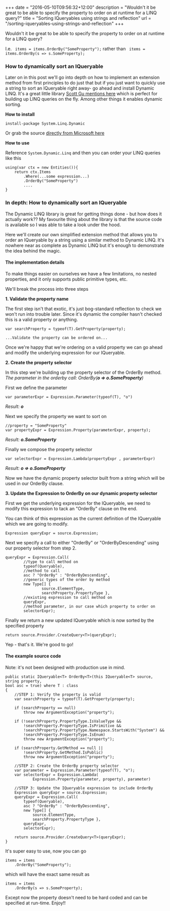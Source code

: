 +++
date = "2016-05-10T09:56:32+12:00"
description = "Wouldn't it be great to be able to specify the property to order on at runtime for a LINQ query?"
title = "Sorting IQueryables using strings and reflection"
url = "/sorting-iqueryables-using-strings-and-reflection"
+++

Wouldn't it be great to be able to specify the property to order on at runtime for a LINQ query? 

I.e. ``` items = items.OrderBy("SomeProperty");``` rather than ``` items = items.OrderBy(s => s.SomeProperty);```

### How to dynamically sort an IQueryable 

Later on in this post we'll go into depth on how to implement an extension method from first principles to do just that but if you just want to quickly use a string to sort an IQueryable right away- go ahead and install Dynamic LINQ. It's a great little library [Scott Gu mentions here](http://weblogs.asp.net/scottgu/dynamic-linq-part-1-using-the-linq-dynamic-query-library) which is perfect for building up LINQ queries on the fly. Among other things it enables dynamic sorting.

**How to install**

    install-package System.Linq.Dynamic


Or grab the source [directly from Microsoft here](https://msdn.microsoft.com/en-us/vstudio/bb894665.aspx)

**How to use**

Reference ```System.Dynamic.Linq``` and then you can order your LINQ queries like this


    using(var ctx = new Entities()){
        return ctx.Items
            .Where(...some expression...)
            .OrderBy("SomeProperty")
            ....
    }

### In depth: How to dynamically sort an IQueryable 

The Dynamic LINQ library is great for getting things done - but how does it actually work?? My favourite thing about the library is that the source code is available so I was able to take a look under the hood. 

Here we'll create our own simplified extension method that allows you to order an IQueryable by a string using a similar method to Dynamic LINQ. It's nowhere near as complete as Dynamic LINQ but it's enough to demonstrate the idea behind the magic.

#### The implementation details

To make things easier on ourselves we have a few limitations, no nested properties, and it only supports public primitive types, etc.

We'll break the process into three steps

**1. Validate the property name**

The first step isn't that exotic, it's just bog-standard reflection to check we won't run into trouble later. Since it's dynamic the compiler hasn't checked this is a valid property or anything.

    var searchProperty = typeof(T).GetProperty(property);

    ...Validate the property can be ordered on...

Once we're happy that we're ordering on a valid property we can go ahead and modify the underlying expression for our IQueryable.

**2. Create the property selector**

In this step we're building up the property selector of the OrderBy method. 
_The parameter in the orderby call: OrderBy(**o => o.SomeProperty**)_

First we define the parameter

    var parameterExpr = Expression.Parameter(typeof(T), "o")

_Result: **o**_

Next we specify the property we want to sort on


    //property = "SomeProperty"
    var propertyExpr = Expression.Property(parameterExpr, property); 

_Result: **o.SomeProperty**_

Finally we compose the property selector


    var selectorExpr = Expression.Lambda(propertyExpr , parameterExpr)

_Result: **o => o.SomeProperty**_

Now we have the dynamic property selector built from a string which will be used in our OrderBy clause.

**3. Update the Expression to OrderBy on our dynamic property selector**

First we get the underlying expression for the IQueryable, we need to modify this expression to tack an "OrderBy" clause on the end. 

You can think of this expression as the current definition of the IQueryable which we are going to modify.


    Expression queryExpr = source.Expression;


Next we specify a call to either "OrderBy" or "OrderByDescending" using our property selector from step 2.


    queryExpr = Expression.Call(
            //type to call method on
            typeof(Queryable), 
            //method to call
            asc ? "OrderBy" : "OrderByDescending", 
            //generic types of the order by method
            new Type[] { 
                    source.ElementType, 
                    searchProperty.PropertyType },
            //existing expression to call method on
            queryExpr,
            //method parameter, in our case which property to order on
            selectorExpr);


Finally we return a new updated IQueryable which is now sorted by the specified property


    return source.Provider.CreateQuery<T>(queryExpr);


Yep - that's it. We're good to go!

#### The example source code

Note: it's not been designed with production use in mind.


    public static IQueryable<T> OrderBy<T>(this IQueryable<T> source, 
    string property, 
    bool asc = true) where T : class
    {
        //STEP 1: Verify the property is valid
        var searchProperty = typeof(T).GetProperty(property);
        
        if (searchProperty == null)
            throw new ArgumentException("property");

        if (!searchProperty.PropertyType.IsValueType &&
            !searchProperty.PropertyType.IsPrimitive &&
            !searchProperty.PropertyType.Namespace.StartsWith("System") &&
            !searchProperty.PropertyType.IsEnum)
            throw new ArgumentException("property");

        if (searchProperty.GetMethod == null || 
            !searchProperty.GetMethod.IsPublic)
            throw new ArgumentException("property");

        //STEP 2: Create the OrderBy property selector
        var parameter = Expression.Parameter(typeof(T), "o");
        var selectorExpr = Expression.Lambda(
                Expression.Property(parameter, property), parameter)        

        //STEP 3: Update the IQueryable expression to include OrderBy
        Expression queryExpr = source.Expression;
        queryExpr = Expression.Call(
            typeof(Queryable), 
            asc ? "OrderBy" : "OrderByDescending",
            new Type[] { 
                source.ElementType, 
                searchProperty.PropertyType },
            queryExpr, 
            selectorExpr);

        return source.Provider.CreateQuery<T>(queryExpr);
    }


It's super easy to use, now you can go


    items = items
        .OrderBy("SomeProperty");


which will have the exact same result as


    items = items
        .OrderBy(s => s.SomeProperty);


Except now the property doesn't need to be hard coded and can be specified at run-time. Enjoy!!
